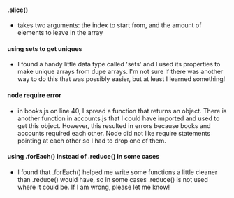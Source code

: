#### .slice()
 - takes two arguments: the index to start from, and the amount of elements to leave in the array
 
#### using sets to get uniques
 - I found a handy little data type called 'sets' and I used its properties to make unique arrays from dupe arrays. I'm not sure if there was another way to do this that was possibly easier, but at least I learned something!

#### node require error
 - in books.js on line 40, I spread a function that returns an object. There is another function in accounts.js that I could have imported and used to get this object. However, this resulted in errors because books and accounts required each other. Node did not like require statements pointing at each other so I had to drop one of them.

 #### using .forEach() instead of .reduce() in some cases
  - I found that .forEach() helped me write some functions a little cleaner than .reduce() would have, so in some cases .reduce() is not used where it could be. If I am wrong, please let me know!